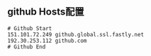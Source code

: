 ## github Hosts配置
```
# Github Start
151.101.72.249 github.global.ssl.fastly.net
192.30.253.112 github.com
# Github End
```